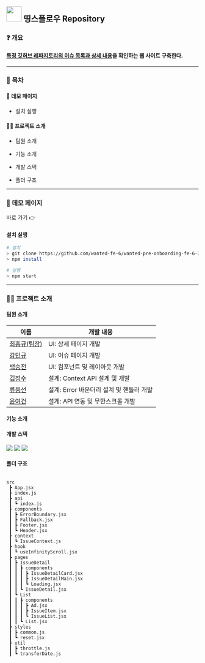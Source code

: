 ## <img src='https://cdn-icons-png.flaticon.com/512/25/25231.png' width='40'/> 띵스플로우 Repository

### ❓ 개요
#### [특정 깃허브 레파지토리의 이슈 목록과 상세 내용](https://github.com/angular/angular-cli)을 확인하는 웹 사이트 구축한다.

***

### 📜 목차

#### 🔗 데모 페이지

+ 설치 실행

#### 💁‍♂️ 프로젝트 소개

+ 팀원 소개 

+ 기능 소개 

+ 개발 스택 

+ 폴더 구조 

***

### 🔗 데모 페이지

바로 가기 👉

#### 설치 실행

```bash
# 설치
> git clone https://github.com/wanted-fe-6/wanted-pre-onboarding-fe-6-3-1.git
> npm install

# 실행
> npm start
```

***

### 💁‍♂️ 프로젝트 소개

#### 팀원 소개

|이름|개발 내용|
|------|---|
|[최홍규(팀장)](https://github.com/gomgun-lab)|UI: 상세 페이지 개발|
|[강민규](https://github.com/kagrin97)|UI: 이슈 페이지 개발|
|[백승전](https://github.com/BaikSeungJeon)|UI: 컴포넌트 및 레이아웃 개발|
|[김정수](https://github.com/sunpl13)|설계: Context API 설계 및 개발|
|[류웅선](https://github.com/unsnruu)|설계: Error 바운더리 설계 및 핸들러 개발|
|[윤여건](https://github.com/kunnyCode)|설계: API 연동 및 무한스크롤 개발|

#### 기능 소개

#### 개발 스택

<div>
<img src="https://img.shields.io/badge/React-61DAFB?style=for-the-badge&logo=react&logoColor=white"/>
<img src="https://img.shields.io/badge/JavaScript-F7DF1E?style=for-the-badge&logo=javascript&logoColor=white"/>
<img src="https://img.shields.io/badge/styled components-DB7093?style=for-the-badge&logo=styledcomponents&logoColor=white"/>
</div>


#### 폴더 구조

<pre>
<code>
src
 ┣ App.jsx
 ┣ index.js
 ┣ api
 ┃ ┗ index.js
 ┣ components
 ┃ ┣ ErrorBoundary.jsx
 ┃ ┣ Fallback.jsx
 ┃ ┣ Footer.jsx
 ┃ ┗ Header.jsx
 ┣ context
 ┃ ┗ IssueContext.js
 ┣ hook
 ┃ ┗ useInfinityScroll.jsx
 ┣ pages
 ┃ ┣ IssueDetail
 ┃ ┃ ┣ components
 ┃ ┃ ┃ ┣ IssueDetailCard.jsx
 ┃ ┃ ┃ ┣ IssueDetailMain.jsx
 ┃ ┃ ┃ ┗ Loading.jsx
 ┃ ┃ ┗ IssueDetail.jsx
 ┃ ┗ List
 ┃ ┃ ┣ components
 ┃ ┃ ┃ ┣ Ad.jsx
 ┃ ┃ ┃ ┣ IssueItem.jsx
 ┃ ┃ ┃ ┗ IssueList.jsx
 ┃ ┃ ┗ List.jsx
 ┣ styles
 ┃ ┣ common.js
 ┃ ┗ reset.jsx
 ┣ util
 ┃ ┣ throttle.js
 ┃ ┗ transferDate.js
</pre>
